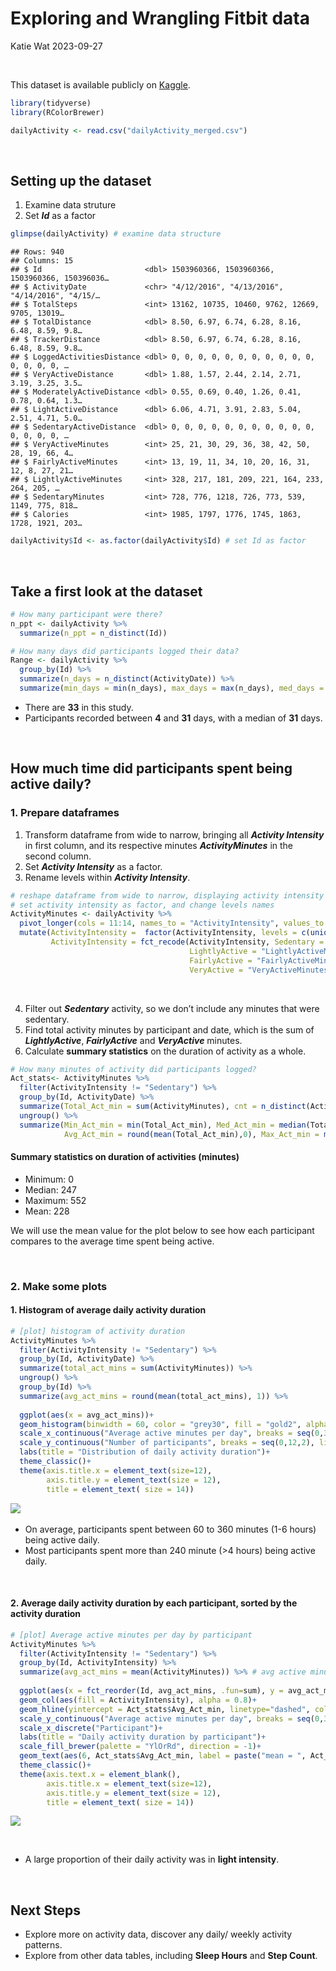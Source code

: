 Exploring and Wrangling Fitbit data
================
Katie Wat
2023-09-27

   

This dataset is available publicly on
[Kaggle](https://www.kaggle.com/datasets/arashnic/fitbit/data).

``` r
library(tidyverse)
library(RColorBrewer)

dailyActivity <- read.csv("dailyActivity_merged.csv")
```

   

## Setting up the dataset

1.  Examine data struture
2.  Set ***Id*** as a factor

``` r
glimpse(dailyActivity) # examine data structure
```

    ## Rows: 940
    ## Columns: 15
    ## $ Id                       <dbl> 1503960366, 1503960366, 1503960366, 150396036…
    ## $ ActivityDate             <chr> "4/12/2016", "4/13/2016", "4/14/2016", "4/15/…
    ## $ TotalSteps               <int> 13162, 10735, 10460, 9762, 12669, 9705, 13019…
    ## $ TotalDistance            <dbl> 8.50, 6.97, 6.74, 6.28, 8.16, 6.48, 8.59, 9.8…
    ## $ TrackerDistance          <dbl> 8.50, 6.97, 6.74, 6.28, 8.16, 6.48, 8.59, 9.8…
    ## $ LoggedActivitiesDistance <dbl> 0, 0, 0, 0, 0, 0, 0, 0, 0, 0, 0, 0, 0, 0, 0, …
    ## $ VeryActiveDistance       <dbl> 1.88, 1.57, 2.44, 2.14, 2.71, 3.19, 3.25, 3.5…
    ## $ ModeratelyActiveDistance <dbl> 0.55, 0.69, 0.40, 1.26, 0.41, 0.78, 0.64, 1.3…
    ## $ LightActiveDistance      <dbl> 6.06, 4.71, 3.91, 2.83, 5.04, 2.51, 4.71, 5.0…
    ## $ SedentaryActiveDistance  <dbl> 0, 0, 0, 0, 0, 0, 0, 0, 0, 0, 0, 0, 0, 0, 0, …
    ## $ VeryActiveMinutes        <int> 25, 21, 30, 29, 36, 38, 42, 50, 28, 19, 66, 4…
    ## $ FairlyActiveMinutes      <int> 13, 19, 11, 34, 10, 20, 16, 31, 12, 8, 27, 21…
    ## $ LightlyActiveMinutes     <int> 328, 217, 181, 209, 221, 164, 233, 264, 205, …
    ## $ SedentaryMinutes         <int> 728, 776, 1218, 726, 773, 539, 1149, 775, 818…
    ## $ Calories                 <int> 1985, 1797, 1776, 1745, 1863, 1728, 1921, 203…

``` r
dailyActivity$Id <- as.factor(dailyActivity$Id) # set Id as factor
```

   

## Take a first look at the dataset

``` r
# How many participant were there? 
n_ppt <- dailyActivity %>% 
  summarize(n_ppt = n_distinct(Id))

# How many days did participants logged their data? 
Range <- dailyActivity %>% 
  group_by(Id) %>%
  summarize(n_days = n_distinct(ActivityDate)) %>%
  summarize(min_days = min(n_days), max_days = max(n_days), med_days = median(n_days))
```

- There are **33** in this study.
- Participants recorded between **4** and **31** days, with a median of
  **31** days.

     

## How much time did participants spent being active daily?

### 1. Prepare dataframes

1.  Transform dataframe from wide to narrow, bringing all ***Activity
    Intensity*** in first column, and its respective minutes
    ***ActivityMinutes*** in the second column.
2.  Set ***Activity Intensity*** as a factor.
3.  Rename levels within ***Activity Intensity***.

``` r
# reshape dataframe from wide to narrow, displaying activity intensity and their respective minutes
# set activity intensity as factor, and change levels names
ActivityMinutes <- dailyActivity %>%
  pivot_longer(cols = 11:14, names_to = "ActivityIntensity", values_to = "ActivityMinutes") %>%
  mutate(ActivityIntensity =  factor(ActivityIntensity, levels = c(unique(ActivityIntensity))), 
         ActivityIntensity = fct_recode(ActivityIntensity, Sedentary = "SedentaryMinutes", 
                                        LightlyActive = "LightlyActiveMinutes",
                                        FairlyActive = "FairlyActiveMinutes",
                                        VeryActive = "VeryActiveMinutes"))
```

   

4.  Filter out ***Sedentary*** activity, so we don’t include any minutes
    that were sedentary.
5.  Find total activity minutes by participant and date, which is the
    sum of ***LightlyActive***, ***FairlyActive*** and ***VeryActive***
    minutes.
6.  Calculate **summary statistics** on the duration of activity as a
    whole.

``` r
# How many minutes of activity did participants logged?   
Act_stats<- ActivityMinutes %>%
  filter(ActivityIntensity != "Sedentary") %>%
  group_by(Id, ActivityDate) %>%
  summarize(Total_Act_min = sum(ActivityMinutes), cnt = n_distinct(ActivityMinutes)) %>%
  ungroup() %>%
  summarize(Min_Act_min = min(Total_Act_min), Med_Act_min = median(Total_Act_min), 
            Avg_Act_min = round(mean(Total_Act_min),0), Max_Act_min = max(Total_Act_min))
```

#### Summary statistics on duration of activities (minutes)

- Minimum: 0
- Median: 247
- Maximum: 552
- Mean: 228

We will use the mean value for the plot below to see how each
participant compares to the average time spent being active.

   

### 2. Make some plots

#### 1. Histogram of average daily activity duration

``` r
# [plot] histogram of activity duration
ActivityMinutes %>%
  filter(ActivityIntensity != "Sedentary") %>%
  group_by(Id, ActivityDate) %>%
  summarize(total_act_mins = sum(ActivityMinutes)) %>%
  ungroup() %>%
  group_by(Id) %>%
  summarize(avg_act_mins = round(mean(total_act_mins), 1)) %>%
  
  ggplot(aes(x = avg_act_mins))+ 
  geom_histogram(binwidth = 60, color = "grey30", fill = "gold2", alpha = 0.8)+
  scale_x_continuous("Average active minutes per day", breaks = seq(0,360,60), limits = c(0,360))+
  scale_y_continuous("Number of participants", breaks = seq(0,12,2), limits = c(0,12))+
  labs(title = "Distribution of daily activity duration")+
  theme_classic()+
  theme(axis.title.x = element_text(size=12),
        axis.title.y = element_text(size = 12),
        title = element_text( size = 14))
```

![](DailyActivity_files/figure-gfm/%5Bplot%5D%20Histogram%20ActivityMinutes-1.png)<!-- -->
 

- On average, participants spent between 60 to 360 minutes (1-6 hours)
  being active daily.
- Most participants spent more than 240 minute (\>4 hours) being active
  daily.

 

#### 2. Average daily activity duration by each participant, sorted by the activity duration

``` r
# [plot] Average active minutes per day by participant
ActivityMinutes %>%
  filter(ActivityIntensity != "Sedentary") %>%
  group_by(Id, ActivityIntensity) %>%
  summarize(avg_act_mins = mean(ActivityMinutes)) %>% # avg active minutes by activity intensity and person across days
  
  ggplot(aes(x = fct_reorder(Id, avg_act_mins, .fun=sum), y = avg_act_mins))+
  geom_col(aes(fill = ActivityIntensity), alpha = 0.8)+
  geom_hline(yintercept = Act_stats$Avg_Act_min, linetype="dashed", color = "grey30")+
  scale_y_continuous("Average active minutes per day", breaks = seq(0,360,60), limits = c(0,360))+
  scale_x_discrete("Participant")+
  labs(title = "Daily activity duration by participant")+
  scale_fill_brewer(palette = "YlOrRd", direction = -1)+
  geom_text(aes(6, Act_stats$Avg_Act_min, label = paste("mean = ", Act_stats$Avg_Act_min), vjust = -0.5), color = "grey30", size = 4)+
  theme_classic()+
  theme(axis.text.x = element_blank(),
        axis.title.x = element_text(size=12),
        axis.title.y = element_text(size = 12),
        title = element_text( size = 14))
```

![](DailyActivity_files/figure-gfm/%5Bplot%5D%20ActivityMinutes-1.png)<!-- -->

 

- A large proportion of their daily activity was in **light intensity**.

   

## Next Steps

- Explore more on activity data, discover any daily/ weekly activity
  patterns.
- Explore from other data tables, including **Sleep Hours** and **Step
  Count**.

   
